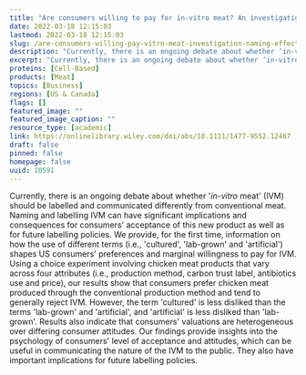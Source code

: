 ```yaml
---
title: "Are consumers willing to pay for in-vitro meat? An investigation of naming effects"
date: 2022-03-18 12:15:03
lastmod: 2022-03-18 12:15:03
slug: /are-consumers-willing-pay-vitro-meat-investigation-naming-effects
description: "Currently, there is an ongoing debate about whether ‘in-vitro meat’ (IVM) should be labelled and communicated differently from conventional meat. Naming and labelling IVM can have significant implications and consequences for consumers’ acceptance of this new product as well as for future labelling policies. We provide, for the first time, information on how the use of different terms (i.e., ‘cultured’, ‘lab-grown’ and ‘artificial’) shapes US consumers’ preferences and marginal willingness to pay for IVM."
excerpt: "Currently, there is an ongoing debate about whether ‘in-vitro meat’ (IVM) should be labelled and communicated differently from conventional meat. Naming and labelling IVM can have significant implications and consequences for consumers’ acceptance of this new product as well as for future labelling policies. We provide, for the first time, information on how the use of different terms (i.e., ‘cultured’, ‘lab-grown’ and ‘artificial’) shapes US consumers’ preferences and marginal willingness to pay for IVM."
proteins: [Cell-Based]
products: [Meat]
topics: [Business]
regions: [US & Canada]
flags: []
featured_image: ""
featured_image_caption: ""
resource_type: [academic]
link: https://onlinelibrary.wiley.com/doi/abs/10.1111/1477-9552.12467
draft: false
pinned: false
homepage: false
uuid: 10591
---
```

Currently, there is an ongoing debate about whether '*in*-*vitro* meat'
(IVM) should be labelled and communicated differently from conventional
meat. Naming and labelling IVM can have significant implications and
consequences for consumers' acceptance of this new product as well as
for future labelling policies. We provide, for the first time,
information on how the use of different terms (i.e., 'cultured',
'lab-grown' and 'artificial') shapes US consumers' preferences and
marginal willingness to pay for IVM. Using a choice experiment involving
chicken meat products that vary across four attributes (i.e., production
method, carbon trust label, antibiotics use and price), our results show
that consumers prefer chicken meat produced through the conventional
production method and tend to generally reject IVM. However, the term
'cultured' is less disliked than the terms 'lab-grown' and 'artificial',
and 'artificial' is less disliked than 'lab-grown'. Results also
indicate that consumers' valuations are heterogeneous over differing
consumer attitudes. Our findings provide insights into the psychology of
consumers' level of acceptance and attitudes, which can be useful in
communicating the nature of the IVM to the public. They also have
important implications for future labelling policies.
